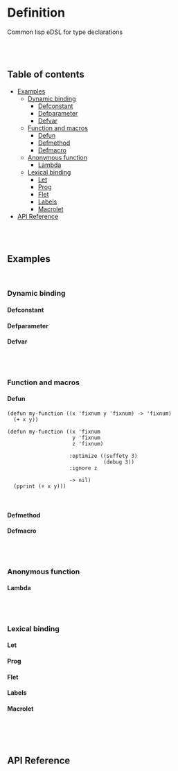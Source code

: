 # Definition
Common lisp eDSL for type declarations

<br>
<br>

## Table of contents

* [Examples](#examples)
  * [Dynamic binding](#dynamic-binding)
    * [Defconstant](#defconstant)
    * [Defparameter](#defparameter)
    * [Defvar](#defvar)
  * [Function and macros](#function-and-macros)
    * [Defun](#defun)
    * [Defmethod](#defmethod)
    * [Defmacro](#defmacro)
  * [Anonymous function](#anonymous-function)
    * [Lambda](#lambda)
  * [Lexical binding](#lexical-binding)
    * [Let](#let)
    * [Prog](#prog)
    * [Flet](#flet)
    * [Labels](#labels)
    * [Macrolet](#macrolet)
* [API Reference](#api-reference)

<br>
<br>

## Examples

<br>

### Dynamic binding

#### Defconstant

#### Defparameter

#### Defvar

<br>
<br>

### Function and macros

#### Defun

```common-lisp
(defun my-function ((x 'fixnum y 'fixnum) -> 'fixnum)
  (+ x y))
```

```common-lisp
(defun my-function ((x 'fixnum
                     y 'fixnum
                     z 'fixnum)

                    :optimize ((suffety 3)
                               (debug 3))
                    :ignore z

                    -> nil)
  (pprint (+ x y)))
```

<br>

#### Defmethod

#### Defmacro

<br>
<br>

### Anonymous function

#### Lambda

<br>
<br>

### Lexical binding

#### Let

#### Prog

#### Flet

#### Labels

#### Macrolet

<br>
<br>
<br>

## API Reference
















